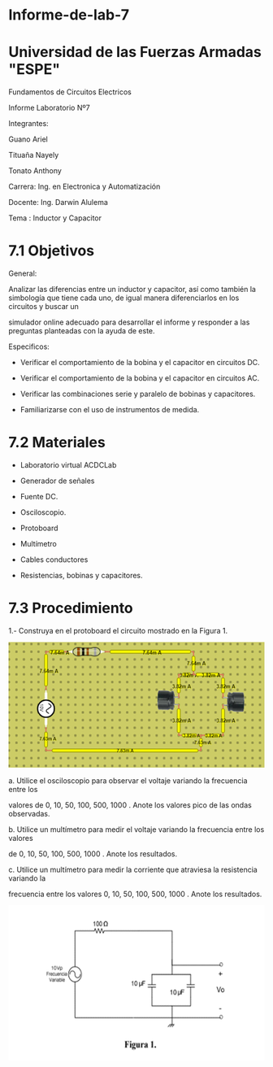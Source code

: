 # Informe-de-lab-7

# Universidad de las Fuerzas Armadas "ESPE"

Fundamentos de Circuitos Electricos

Informe Laboratorio Nº7

Integrantes: 

Guano Ariel

Tituaña Nayely

Tonato Anthony

Carrera: Ing. en Electronica y Automatización

Docente: Ing. Darwin Alulema

Tema : Inductor y Capacitor

# 7.1 Objetivos

General:

Analizar las diferencias entre un inductor y capacitor, así como también la simbología que tiene cada uno, de igual manera diferenciarlos en los circuitos y buscar un

simulador online adecuado para desarrollar el informe y responder a las preguntas planteadas con la ayuda de este.

Especificos:

- Verificar el comportamiento de la bobina y el capacitor en circuitos DC.

- Verificar el comportamiento de la bobina y el capacitor en circuitos AC.

- Verificar las combinaciones serie y paralelo de bobinas y capacitores.

- Familiarizarse con el uso de instrumentos de medida.

# 7.2 Materiales

- Laboratorio virtual ACDCLab

- Generador de señales

- Fuente DC.

- Osciloscopio.

- Protoboard

- Multímetro

- Cables conductores

- Resistencias, bobinas y capacitores.

# 7.3 Procedimiento

1.- Construya en el protoboard el circuito mostrado en la Figura 1.


![image](https://github.com/arielguano/Informe-de-lab-7/blob/main/Imagen1.png)

a. Utilice el osciloscopio para observar el voltaje  variando la frecuencia entre los

valores de 0, 10, 50, 100, 500, 1000 . Anote los valores pico de las ondas observadas.



b. Utilice un multímetro para medir el voltaje  variando la frecuencia entre los valores

de 0, 10, 50, 100, 500, 1000 . Anote los resultados.



c. Utilice un multímetro para medir la corriente que atraviesa la resistencia variando la

frecuencia entre los valores 0, 10, 50, 100, 500, 1000 . Anote los resultados.

![image](https://github.com/arielguano/Informe-de-lab-7/blob/main/Imagen2.png)



